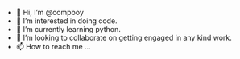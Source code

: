 - 👋 Hi, I’m @compboy
- 👀 I’m interested in doing code.
- 🌱 I’m currently learning python.
- 💞️ I’m looking to collaborate on getting engaged in any kind work.
- 📫 How to reach me ...

<!---
compboy/compboy is a ✨ special ✨ repository because its `README.md` (this file) appears on your GitHub profile.
You can click the Preview link to take a look at your changes.
--->
